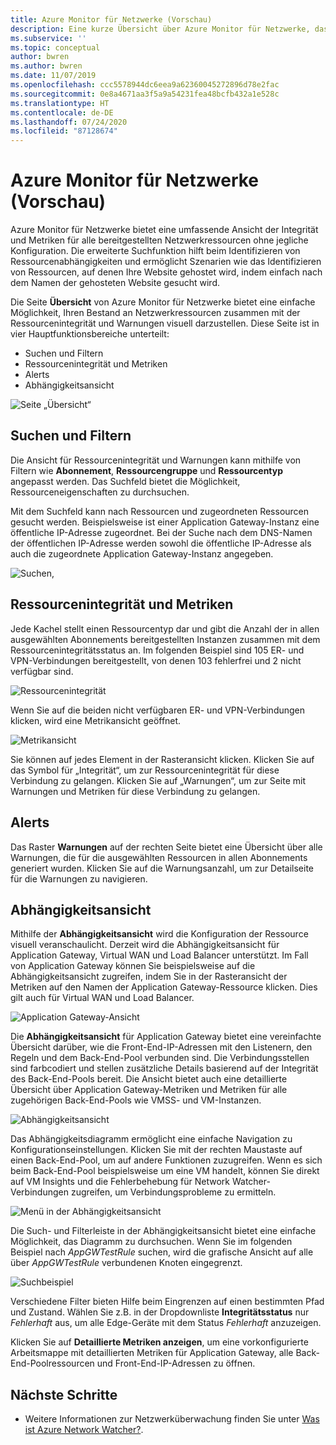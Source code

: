 ```yaml
---
title: Azure Monitor für Netzwerke (Vorschau)
description: Eine kurze Übersicht über Azure Monitor für Netzwerke, das eine umfassende Ansicht der Integrität und Metriken für alle bereitgestellten Netzwerkressourcen ohne jegliche Konfiguration bietet.
ms.subservice: ''
ms.topic: conceptual
author: bwren
ms.author: bwren
ms.date: 11/07/2019
ms.openlocfilehash: ccc5578944dc6eea9a62360045272896d78e2fac
ms.sourcegitcommit: 0e8a4671aa3f5a9a54231fea48bcfb432a1e528c
ms.translationtype: HT
ms.contentlocale: de-DE
ms.lasthandoff: 07/24/2020
ms.locfileid: "87128674"
---
```

# <a name="azure-monitor-for-networks-preview"></a>Azure Monitor für Netzwerke (Vorschau)
Azure Monitor für Netzwerke bietet eine umfassende Ansicht der Integrität und Metriken für alle bereitgestellten Netzwerkressourcen ohne jegliche Konfiguration. Die erweiterte Suchfunktion hilft beim Identifizieren von Ressourcenabhängigkeiten und ermöglicht Szenarien wie das Identifizieren von Ressourcen, auf denen Ihre Website gehostet wird, indem einfach nach dem Namen der gehosteten Website gesucht wird.

Die Seite **Übersicht** von Azure Monitor für Netzwerke bietet eine einfache Möglichkeit, Ihren Bestand an Netzwerkressourcen zusammen mit der Ressourcenintegrität und Warnungen visuell darzustellen. Diese Seite ist in vier Hauptfunktionsbereiche unterteilt:

- Suchen und Filtern
- Ressourcenintegrität und Metriken
- Alerts 
- Abhängigkeitsansicht

![Seite „Übersicht“](media/network-insights-overview/overview.png)

## <a name="search-and-filtering"></a>Suchen und Filtern
Die Ansicht für Ressourcenintegrität und Warnungen kann mithilfe von Filtern wie **Abonnement**, **Ressourcengruppe** und **Ressourcentyp** angepasst werden. Das Suchfeld bietet die Möglichkeit, Ressourceneigenschaften zu durchsuchen.

Mit dem Suchfeld kann nach Ressourcen und zugeordneten Ressourcen gesucht werden. Beispielsweise ist einer Application Gateway-Instanz eine öffentliche IP-Adresse zugeordnet. Bei der Suche nach dem DNS-Namen der öffentlichen IP-Adresse werden sowohl die öffentliche IP-Adresse als auch die zugeordnete Application Gateway-Instanz angegeben.

![Suchen,](media/network-insights-overview/search.png)


## <a name="resource-health-and-metric"></a>Ressourcenintegrität und Metriken
Jede Kachel stellt einen Ressourcentyp dar und gibt die Anzahl der in allen ausgewählten Abonnements bereitgestellten Instanzen zusammen mit dem Ressourcenintegritätsstatus an. Im folgenden Beispiel sind 105 ER- und VPN-Verbindungen bereitgestellt, von denen 103 fehlerfrei und 2 nicht verfügbar sind.

![Ressourcenintegrität](media/network-insights-overview/resource-health.png)

Wenn Sie auf die beiden nicht verfügbaren ER- und VPN-Verbindungen klicken, wird eine Metrikansicht geöffnet. 

![Metrikansicht](media/network-insights-overview/metric-view.png)

Sie können auf jedes Element in der Rasteransicht klicken. Klicken Sie auf das Symbol für „Integrität“, um zur Ressourcenintegrität für diese Verbindung zu gelangen. Klicken Sie auf „Warnungen“, um zur Seite mit Warnungen und Metriken für diese Verbindung zu gelangen. 

## <a name="alerts"></a>Alerts
Das Raster **Warnungen** auf der rechten Seite bietet eine Übersicht über alle Warnungen, die für die ausgewählten Ressourcen in allen Abonnements generiert wurden. Klicken Sie auf die Warnungsanzahl, um zur Detailseite für die Warnungen zu navigieren.

## <a name="dependency-view"></a>Abhängigkeitsansicht
Mithilfe der **Abhängigkeitsansicht** wird die Konfiguration der Ressource visuell veranschaulicht. Derzeit wird die Abhängigkeitsansicht für Application Gateway, Virtual WAN und Load Balancer unterstützt. Im Fall von Application Gateway können Sie beispielsweise auf die Abhängigkeitsansicht zugreifen, indem Sie in der Rasteransicht der Metriken auf den Namen der Application Gateway-Ressource klicken. Dies gilt auch für Virtual WAN und Load Balancer. 

![Application Gateway-Ansicht](media/network-insights-overview/application-gateway.png)

Die **Abhängigkeitsansicht** für Application Gateway bietet eine vereinfachte Übersicht darüber, wie die Front-End-IP-Adressen mit den Listenern, den Regeln und dem Back-End-Pool verbunden sind. Die Verbindungsstellen sind farbcodiert und stellen zusätzliche Details basierend auf der Integrität des Back-End-Pools bereit. Die Ansicht bietet auch eine detaillierte Übersicht über Application Gateway-Metriken und Metriken für alle zugehörigen Back-End-Pools wie VMSS- und VM-Instanzen.

![Abhängigkeitsansicht](media/network-insights-overview/dependency-view.png)

Das Abhängigkeitsdiagramm ermöglicht eine einfache Navigation zu Konfigurationseinstellungen. Klicken Sie mit der rechten Maustaste auf einen Back-End-Pool, um auf andere Funktionen zuzugreifen. Wenn es sich beim Back-End-Pool beispielsweise um eine VM handelt, können Sie direkt auf VM Insights und die Fehlerbehebung für Network Watcher-Verbindungen zugreifen, um Verbindungsprobleme zu ermitteln.

![Menü in der Abhängigkeitsansicht](media/network-insights-overview/dependency-view-menu.png)

Die Such- und Filterleiste in der Abhängigkeitsansicht bietet eine einfache Möglichkeit, das Diagramm zu durchsuchen. Wenn Sie im folgenden Beispiel nach *AppGWTestRule* suchen, wird die grafische Ansicht auf alle über *AppGWTestRule* verbundenen Knoten eingegrenzt. 

![Suchbeispiel](media/network-insights-overview/search-example.png)

Verschiedene Filter bieten Hilfe beim Eingrenzen auf einen bestimmten Pfad und Zustand. Wählen Sie z.B. in der Dropdownliste **Integritätsstatus** nur *Fehlerhaft* aus, um alle Edge-Geräte mit dem Status *Fehlerhaft* anzuzeigen.

Klicken Sie auf **Detaillierte Metriken anzeigen**, um eine vorkonfigurierte Arbeitsmappe mit detaillierten Metriken für Application Gateway, alle Back-End-Poolressourcen und Front-End-IP-Adressen zu öffnen. 

## <a name="next-steps"></a>Nächste Schritte 

- Weitere Informationen zur Netzwerküberwachung finden Sie unter [Was ist Azure Network Watcher?](../../network-watcher/network-watcher-monitoring-overview.md).
